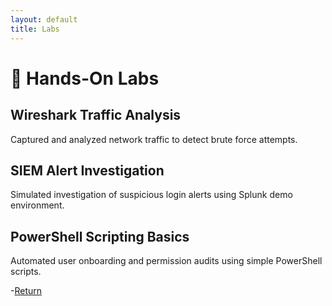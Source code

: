 ```yaml
---
layout: default
title: Labs
---
```


# 🧪 Hands-On Labs

## Wireshark Traffic Analysis
Captured and analyzed network traffic to detect brute force attempts.

## SIEM Alert Investigation
Simulated investigation of suspicious login alerts using Splunk demo environment.

## PowerShell Scripting Basics
Automated user onboarding and permission audits using simple PowerShell scripts.


-[Return](index.md)
